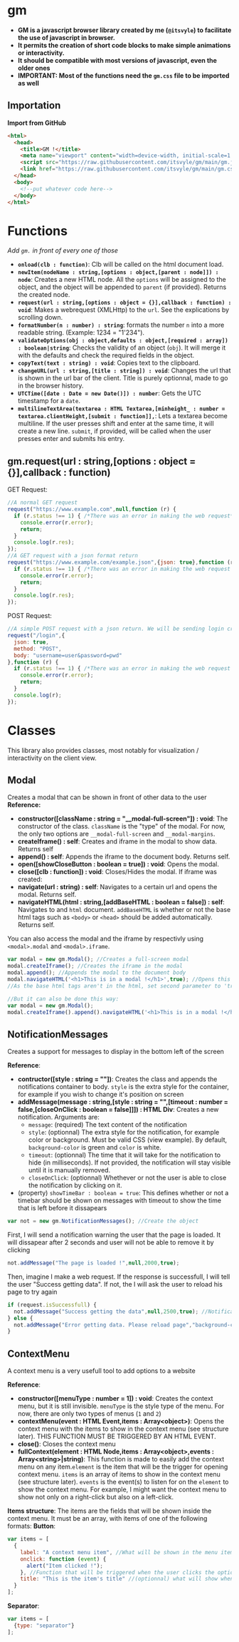 # gm
* **GM is a javascript browser library created by me (`@itsvyle`) to facilitate the use of javascript in browser.**
* **It permits the creation of short code blocks to make simple animations or interactivity.**
* **It should be compatible with most versions of javascript, even the older ones**
* **IMPORTANT: Most of the functions need the `gm.css` file to be imported as well**
## Importation
**Import from GitHub**
```html
<html>
  <head>
    <title>GM !</title>
    <meta name="viewport" content="width=device-width, initial-scale=1.0">
    <script src="https://raw.githubusercontent.com/itsvyle/gm/main/gm.js" type="application/javascript"></script>
    <link href="https://raw.githubusercontent.com/itsvyle/gm/main/gm.css" rel="stylesheet">
  </head>
  <body>
    <!--put whatever code here-->
  </body>
</html>
```

# Functions
*Add `gm.` in front of every one of those*

* **`onload(clb : function)`**: Clb will be called on the html document load.
* **`newItem(nodeName : string,[options : object,[parent : node]]) : node`**: Creates a new HTML node. All the `options` will be assigned to the object, and the object will be appended to `parent` (if provided). Returns the created node.
* **`request(url : string,[options : object = {}],callback : function) : void`**: Makes a webrequest (XMLHttp) to the `url`. See the explications by scrolling down.
* **`formatNumber(n : number) : string`**: formats the number `n` into a more readable string. (Example: 1234 = "1'234").
* **`validateOptions(obj : object,defaults : object,[required : array]) : boolean|string`**: Checks the validity of an object (`obj`). It will merge it with the defaults and check the required fields in the object.
* **`copyText(text : string) : void`**: Copies text to the clipboard.
* **`changeURL(url : string,[title : string]) : void`**: Changes the url that is shown in the url bar of the client. Title is purely optionnal, made to go in the browser history.
* **`UTCTime([date : Date = new Date()]) : number`**: Gets the UTC timestamp for a `date`.
* **`multilineTextArea(textarea : HTML Textarea,[minheight_ : number = textarea.clientHeight,[submit : function]],`**: Lets a textarea become multiline. If the user presses shift and enter at the same time, it will create a new line. `submit`, if provided, will be called when the user presses enter and submits his entry.

## gm.request(url : string,[options : object = {}],callback : function)
GET Request:
```javascript
//A normal GET request
request("https://www.example.com",null,function (r) {
  if (r.status !== 1) { /*There was an error in making the web request*/
    console.error(r.error);
    return;
  }
  console.log(r.res);
});
//A GET request with a json format return
request("https://www.example.com/example.json",{json: true},function (r) {
  if (r.status !== 1) { /*There was an error in making the web request OR the request return was unreadable JSON*/
    console.error(r.error);
    return;
  }
  console.log(r.res);
});
```

POST Request:
```javascript
//A simple POST request with a json return. We will be sending login credentials
request("/login",{
  json: true,
  method: "POST",
  body: "username=user&password=pwd"
},function (r) {
  if (r.status !== 1) { /*There was an error in making the web request OR the request return was unreadable JSON*/
    console.error(r.error);
    return;
  }
  console.log(r);
});
```

# Classes
This library also provides classes, most notably for visualization / interactivity on the client view.

## Modal
Creates a modal that can be shown in front of other data to the user
**Reference:**
* **constructor([className : string = "__modal-full-screen"]) : void**: The constructor of the class. `className` is the "type" of the modal. For now, the only two options are `__modal-full-screen` and `__modal-margins`.
* **createIframe() : self**: Creates and iframe in the modal to show data. Returns self
* **append() : self**: Appends the iframe to the document body. Returns self.
* **open([showCloseButton : boolean = true]) : void**: Opens the modal.
* **close([clb : function]) : void**: Closes/Hides the modal.
If iframe was created:
* **navigate(url : string) : self**: Navigates to a certain url and opens the modal. Returns self.
* **navigateHTML(html : string,[addBaseHTML : boolean = false]) : self**: Navigates to and `html` document. `addBaseHTML` is whether or not the base html tags such as `<body>` or `<head>` should be added automatically. Returns self.

You can also access the modal and the iframe by respectivly using `<modal>.modal` and `<modal>.iframe`.

```javascript
var modal = new gm.Modal(); //Creates a full-screen modal
modal.createIframe(); //Creates the iframe in the modal
modal.append(); //Appends the modal to the document body
modal.navigateHTML('<h1>This is in a modal !</h1>',true); //Opens this html document in the iframe. 
//As the base html tags aren't in the html, set second parameter to 'true' and the base tags will be added
```

```javascript
//But it can also be done this way:
var modal = new gm.Modal();
modal.createIframe().append().navigateHTML('<h1>This is in a modal !</h1>',true); //We can merge both the commands on the same line as each function returns the modal object
```

## NotificationMessages
Creates a support for messages to display in the bottom left of the screen

**Reference**:
* **contructor([style : string = ""])**: Creates the class and appends the notifications container to body. `style` is the extra style for the container, for example if you wish to change it's position on screen
* **addMessage(message : string,[style : string = "",[timeout : number = false,[closeOnClick : boolean = false]]]) : HTML Div**: Creates a new notification. Arguments are:
  * `message`: (required) The text content of the notification
  * `style`: (optionnal) The extra style for the notification, for example color or background. Must be valid CSS (view example). By default, `background-color` is green and `color` is white.
  * `timeout`: (optionnal) The time that it will take for the notification to hide (in milliseconds). If not provided, the notification will stay visible until it is manually removed.
  * `closeOnClick`: (optionnal) Whethever or not the user is able to close the notification by clicking on it.
* (property) `showTimeBar : boolean = true`: This defines whether or not a timebar should be shown on messages with timeout to show the time that is left before it dissapears

```javascript
var not = new gm.NotificationMessages(); //Create the object
```
First, I will send a notification warning the user that the page is loaded. It will dissapear after 2 seconds and user will not be able to remove it by clicking
```javascript
not.addMessage("The page is loaded !",null,2000,true);
```
Then, imagine I make a web request. If the response is successfull, I will tell the user "Success getting data". If not, the I will ask the user to reload his page to try again
```javascript
if (request.isSuccessfull) {
  not.addMessage("Success getting the data",null,2500,true); //Notification will dissapear after 2.5 seconds, but he can close it faster by clicking on it
} else {
  not.addMessage("Error getting data. Please reload page","background-color: red;",false,false); //Notification has a red background, and cannot be closed in any way
}
```

## ContextMenu
A context menu is a very usefull tool to add options to a website

**Reference**:
* **constructor([menuType : number = 1]) : void**: Creates the context menu, but it is still invisible. `menuType` is the style type of the menu. For now, there are only two types of menus (`1` and `2`)
* **contextMenu(event : HTML Event,items : Array\<object\>)**: Opens the context menu with the items to show in the context menu (see structure later). THIS FUNCTION MUST BE TRIGGERED BY AN HTML EVENT.
* **close()**: Closes the context menu
* **fullContext(element : HTML Node,items : Array\<object\>,events : Array\<string\>|string)**: This function is made to easily add the context menu on any item.`element` is the item that will be the trigger for opening context menu. `items` is an array of items to show in the context menu (see structure later). `events` is the event(s) to listen for on the `element` to show the context menu. For example, I might want the context menu to show not only on a right-click but also on a left-click.

**Items structure**:
The items are the fields that will be shown inside the context menu.
It must be an array, with items of one of the following formats:
**Button**:
```javascript
var items = [
  {
    label: "A context menu item", //What will be shown in the menu item
    onclick: function (event) {
      alert("Item clicked !");
    }, //Function that will be triggered when the user clicks the options
    title: "This is the item's title" //(optionnal) what will show when the user hovers over the item
  }
];
```
**Separator**:
```javascript
var items = [
  {type: "separator"}
];
```

